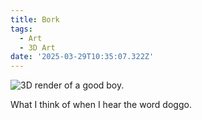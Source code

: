 ```yaml
---
title: Bork
tags:
  - Art
  - 3D Art
date: '2025-03-29T10:35:07.322Z'
---
```


![3D render of a good boy.](http://res.cloudinary.com/cpadilla/image/upload/v1740534338/chrisdpadilla/blog/art/q0yd3os5awg21g2iywch.jpg)

What I think of when I hear the word doggo.
